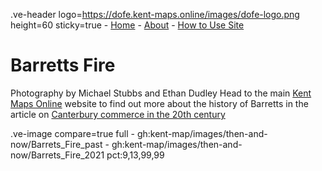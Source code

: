 .ve-header logo=https://dofe.kent-maps.online/images/dofe-logo.png height=60 sticky=true
	- [Home](/)
	- [About](/about)
	- [How to Use Site](/howto)

# Barretts Fire

Photography by Michael Stubbs and Ethan Dudley
Head to the main [Kent Maps Online](https://kent-maps.online/) website to find out more about the history of Barretts in the article on [Canterbury commerce in the 20th century](https://kent-maps.online/canterbury/20c-canterbury-commerce/)

.ve-image compare=true full
    - gh:kent-map/images/then-and-now/Barrets_Fire_past
    - gh:kent-map/images/then-and-now/Barrets_Fire_2021 pct:9,13,99,99

